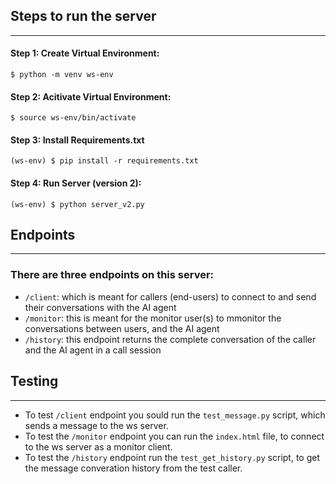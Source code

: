## Steps to run the server
---
#### Step 1: Create Virtual Environment:
`$ python -m venv ws-env`

#### Step 2: Acitivate Virtual Environment:
`$ source ws-env/bin/activate`

#### Step 3: Install Requirements.txt
`(ws-env) $ pip install -r requirements.txt`

#### Step 4: Run Server (version 2):
`(ws-env) $ python server_v2.py`

## Endpoints
---
### There are three endpoints on this server:
- `/client`: which is meant for callers (end-users) to connect to and send their conversations with the AI agent
- `/monitor`: this is meant for the monitor user(s) to mmonitor the conversations between users, and the AI agent
- `/history`: this endpoint returns the complete conversation of the caller and the AI agent in a call session

## Testing
---
- To test `/client` endpoint you sould run the `test_message.py` script, which sends a message to the ws server.
- To test the `/monitor` endpoint you can run the `index.html` file, to connect to the ws server as a monitor client.
- To test the `/history` endpoint run the `test_get_history.py` script, to get the message converation history from the test caller.
